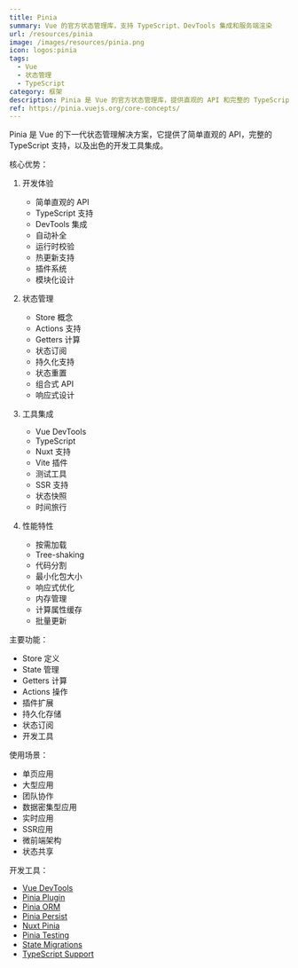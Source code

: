 ```yaml
---
title: Pinia
summary: Vue 的官方状态管理库，支持 TypeScript、DevTools 集成和服务端渲染
url: /resources/pinia
image: /images/resources/pinia.png
icon: logos:pinia
tags:
  - Vue
  - 状态管理
  - TypeScript
category: 框架
description: Pinia 是 Vue 的官方状态管理库，提供直观的 API 和完整的 TypeScript 支持，适用于任何规模的 Vue 应用。
ref: https://pinia.vuejs.org/core-concepts/
---
```


Pinia 是 Vue 的下一代状态管理解决方案，它提供了简单直观的 API，完整的 TypeScript 支持，以及出色的开发工具集成。

核心优势：

1. 开发体验
   - 简单直观的 API
   - TypeScript 支持
   - DevTools 集成
   - 自动补全
   - 运行时校验
   - 热更新支持
   - 插件系统
   - 模块化设计

2. 状态管理
   - Store 概念
   - Actions 支持
   - Getters 计算
   - 状态订阅
   - 持久化支持
   - 状态重置
   - 组合式 API
   - 响应式设计

3. 工具集成
   - Vue DevTools
   - TypeScript
   - Nuxt 支持
   - Vite 插件
   - 测试工具
   - SSR 支持
   - 状态快照
   - 时间旅行

4. 性能特性
   - 按需加载
   - Tree-shaking
   - 代码分割
   - 最小化包大小
   - 响应式优化
   - 内存管理
   - 计算属性缓存
   - 批量更新

主要功能：
- Store 定义
- State 管理
- Getters 计算
- Actions 操作
- 插件扩展
- 持久化存储
- 状态订阅
- 开发工具

使用场景：
- 单页应用
- 大型应用
- 团队协作
- 数据密集型应用
- 实时应用
- SSR应用
- 微前端架构
- 状态共享

开发工具：
- [Vue DevTools](https://devtools.vuejs.org/)
- [Pinia Plugin](https://pinia.vuejs.org/core-concepts/plugins.html)
- [Pinia ORM](https://github.com/codenothing/pinia-orm)
- [Pinia Persist](https://github.com/prazdevs/pinia-plugin-persistedstate)
- [Nuxt Pinia](https://nuxt.com/modules/pinia)
- [Pinia Testing](https://pinia.vuejs.org/cookbook/testing.html)
- [State Migrations](https://pinia.vuejs.org/cookbook/migration-v5.html)
- [TypeScript Support](https://pinia.vuejs.org/cookbook/typescript.html)
